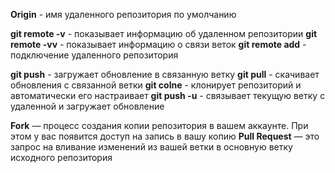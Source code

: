 **Origin** - имя удаленного репозитория по умолчанию

**git remote -v** - показывает информацию об удаленном репозитории
**git remote -vv** - показывает информацию о связи веток 
**git remote add** - подключение удаленного репозитория

**git push** - загружает обновление в связанную ветку
**git pull** - скачивает обновления с связанной ветки
**git colne** - клонирует репозиторий и автоматически его настраивает
**git push -u** - связывает текущую ветку с удаленной и загружает обновление

**Fork** — процесс создания копии репозитория в вашем аккаунте. При этом у вас появится доступ на запись в вашу копию
**Pull Request** — это запрос на вливание изменений из вашей ветки в основную ветку исходного репозитория